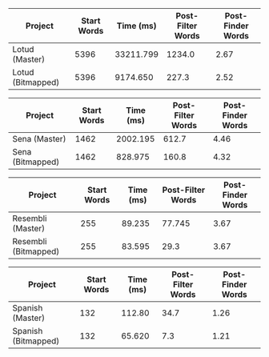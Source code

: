 | Project           | Start Words | Time (ms) | Post-Filter Words | Post-Finder Words |
| ----------------- | ----------- | --------- | ----------------- | ----------------- |
| Lotud (Master)    | 5396        | 33211.799 | 1234.0            | 2.67              |
| Lotud (Bitmapped) | 5396        | 9174.650  | 227.3             | 2.52              |

| Project          | Start Words | Time (ms) | Post-Filter Words | Post-Finder Words |
| ---------------- | ----------- | --------- | ----------------- | ----------------- |
| Sena (Master)    | 1462        | 2002.195  | 612.7             | 4.46              |
| Sena (Bitmapped) | 1462        | 828.975   | 160.8             | 4.32              |

| Project              | Start Words | Time (ms) | Post-Filter Words | Post-Finder Words |
| -------------------- | ----------- | --------- | ----------------- | ----------------- |
| Resembli (Master)    | 255         | 89.235    | 77.745            | 3.67              |
| Resembli (Bitmapped) | 255         | 83.595    | 29.3              | 3.67              |

| Project             | Start Words | Time (ms) | Post-Filter Words | Post-Finder Words |
| ------------------- | ----------- | --------- | ----------------- | ----------------- |
| Spanish (Master)    | 132         | 112.80    | 34.7              | 1.26              |
| Spanish (Bitmapped) | 132         | 65.620    | 7.3               | 1.21              |
